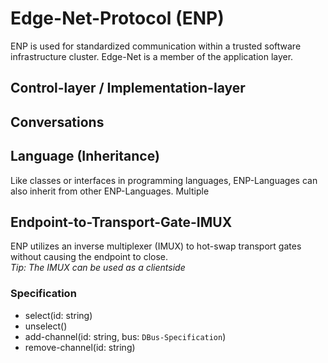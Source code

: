 # Edge-Net-Protocol (ENP)

ENP is used for standardized communication within a trusted software infrastructure cluster.
Edge-Net is a member of the application layer.  

## Control-layer / Implementation-layer

## Conversations

## Language (Inheritance)

Like classes or interfaces in programming languages, ENP-Languages can also inherit from other ENP-Languages.
Multiple 

## Endpoint-to-Transport-Gate-IMUX

ENP utilizes an inverse multiplexer (IMUX) to hot-swap transport gates without causing the endpoint to close. 
<br>
*Tip: The IMUX can be used as a clientside*

### Specification
- select(id: string)
- unselect()
- add-channel(id: string, bus: `DBus-Specification`)
- remove-channel(id: string)
